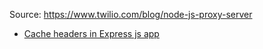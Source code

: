 Source: https://www.twilio.com/blog/node-js-proxy-server
- [Cache headers in Express js app](https://regbrain.com/article/cache-headers-express-js)
